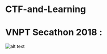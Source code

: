 # CTF-and-Learning

# VNPT Secathon 2018 :

![alt text](https://raw.githubusercontent.com/kuqadk3/CTF-and-Learning/master/VNPT_Secathon_2018.jpg)

